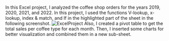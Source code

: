 In this Excel project, I analyzed the coffee shop orders for the years 2019, 2020, 2021, and 2022.
In this project, I used the functions V-lookup, x-lookup, index & match, and If in the highlighted part of the sheet in the following screenshot. 
![ExcelProject](https://github.com/user-attachments/assets/aeace78a-39cf-4992-aabf-fd30ec2006ba)
Also, I created a pivot table to get the total sales per coffee type for each month.
Then, I inserted some charts for better visualization and combined them in a new sub-sheet.
